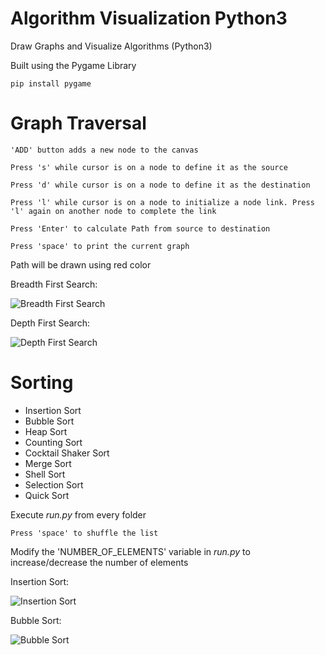 # Algorithm Visualization Python3
 Draw Graphs and Visualize Algorithms (Python3)
 
 Built using the Pygame Library
 
 ```pip install pygame```

# Graph Traversal

```'ADD' button adds a new node to the canvas```

```Press 's' while cursor is on a node to define it as the source``` 

```Press 'd' while cursor is on a node to define it as the destination```

```Press 'l' while cursor is on a node to initialize a node link. Press 'l' again on another node to complete the link```

```Press 'Enter' to calculate Path from source to destination ```

```Press 'space' to print the current graph```

Path will be drawn using red color

Breadth First Search:

![Breadth First Search](https://github.com/hasnainroopawalla/Algorithm-Visualization/blob/master/images/bfs.gif)

Depth First Search:

![Depth First Search](https://github.com/hasnainroopawalla/Algorithm-Visualization/blob/master/images/dfs.gif)

# Sorting
* Insertion Sort
* Bubble Sort
* Heap Sort
* Counting Sort
* Cocktail Shaker Sort
* Merge Sort
* Shell Sort
* Selection Sort
* Quick Sort

Execute _run.py_ from every folder

```Press 'space' to shuffle the list```

Modify the 'NUMBER_OF_ELEMENTS' variable in _run.py_ to increase/decrease the number of elements

Insertion Sort:

![Insertion Sort](https://github.com/hasnainroopawalla/Algorithm-Visualization/blob/master/images/insertion.gif)

Bubble Sort:

![Bubble Sort](https://github.com/hasnainroopawalla/Algorithm-Visualization/blob/master/images/bubble.gif)
